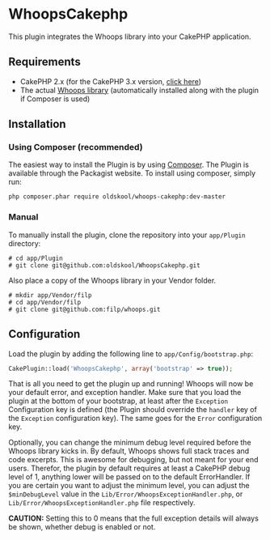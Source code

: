 WhoopsCakephp
=============

This plugin integrates the Whoops library into your CakePHP application.

Requirements
------------

* CakePHP 2.x (for the CakePHP 3.x version, [click here](https://github.com/oldskool/WhoopsCakephp/tree/cake3))
* The actual [Whoops library](http://filp.github.io/whoops/) (automatically installed along with the plugin if Composer is used)

Installation
------------

### Using Composer (recommended)

The easiest way to install the Plugin is by using [Composer](https://getcomposer.org/).
The Plugin is available through the Packagist website. To install using composer, simply run:

```
php composer.phar require oldskool/whoops-cakephp:dev-master
```

### Manual

To manually install the plugin, clone the repository into your `app/Plugin` directory:

```
# cd app/Plugin
# git clone git@github.com:oldskool/WhoopsCakephp.git
```

Also place a copy of the Whoops library in your Vendor folder.

```
# mkdir app/Vendor/filp
# cd app/Vendor/filp
# git clone git@github.com:filp/whoops.git
```

Configuration
-------------

Load the plugin by adding the following line to `app/Config/bootstrap.php`:

```php
CakePlugin::load('WhoopsCakephp', array('bootstrap' => true));
```

That is all you need to get the plugin up and running! Whoops will now be your default error, and exception handler.
Make sure that you load the plugin at the bottom of your bootstrap, at least after the `Exception` Configuration key is defined (the Plugin should override the `handler` key of the `Exception` configuration key). The same goes for the `Error` configuration key.

Optionally, you can change the minimum debug level required before the Whoops library kicks in.
By default, Whoops shows full stack traces and code excerpts. This is awesome for debugging, but not meant for your end users.
Therefor, the plugin by default requires at least a CakePHP debug level of 1, anything lower will be passed on to the default ErrorHandler.
If you are certain you want to adjust the minimum level, you can adjust the `$minDebugLevel` value in the `Lib/Error/WhoopsExceptionHandler.php`, or `Lib/Error/WhoopsExceptionHandler.php` file respectively.

**CAUTION:** Setting this to 0 means that the full exception details will always be shown, whether debug is enabled or not.
